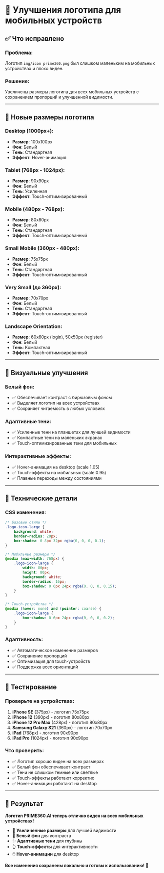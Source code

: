 # 🎯 Улучшения логотипа для мобильных устройств

## ✅ Что исправлено

### **Проблема:**
Логотип `img/icon prime360.png` был слишком маленьким на мобильных устройствах и плохо виден.

### **Решение:**
Увеличены размеры логотипа для всех мобильных устройств с сохранением пропорций и улучшенной видимости.

---

## 📱 Новые размеры логотипа

### **Desktop (1000px+):**
- **Размер**: 100x100px
- **Фон**: Белый
- **Тень**: Стандартная
- **Эффект**: Hover-анимация

### **Tablet (768px - 1024px):**
- **Размер**: 90x90px
- **Фон**: Белый
- **Тень**: Усиленная
- **Эффект**: Touch-оптимизированный

### **Mobile (480px - 768px):**
- **Размер**: 80x80px
- **Фон**: Белый
- **Тень**: Стандартная
- **Эффект**: Touch-оптимизированный

### **Small Mobile (360px - 480px):**
- **Размер**: 75x75px
- **Фон**: Белый
- **Тень**: Стандартная
- **Эффект**: Touch-оптимизированный

### **Very Small (до 360px):**
- **Размер**: 70x70px
- **Фон**: Белый
- **Тень**: Стандартная
- **Эффект**: Touch-оптимизированный

### **Landscape Orientation:**
- **Размер**: 60x60px (login), 50x50px (register)
- **Фон**: Белый
- **Тень**: Компактная
- **Эффект**: Touch-оптимизированный

---

## 🎨 Визуальные улучшения

### **Белый фон:**
- ✅ Обеспечивает контраст с бирюзовым фоном
- ✅ Выделяет логотип на всех устройствах
- ✅ Сохраняет читаемость в любых условиях

### **Адаптивные тени:**
- ✅ Усиленные тени на планшетах для лучшей видимости
- ✅ Компактные тени на маленьких экранах
- ✅ Touch-оптимизированные тени для мобильных

### **Интерактивные эффекты:**
- ✅ Hover-анимация на desktop (scale 1.05)
- ✅ Touch-эффекты на мобильных (scale 0.95)
- ✅ Плавные переходы между состояниями

---

## 🔧 Технические детали

### **CSS изменения:**
```css
/* Базовые стили */
.logo-icon-large {
    background: white;
    border-radius: 20px;
    box-shadow: 0 8px 32px rgba(0, 0, 0, 0.1);
}

/* Мобильные размеры */
@media (max-width: 768px) {
    .logo-icon-large {
        width: 80px;
        height: 80px;
        background: white;
        border-radius: 16px;
        box-shadow: 0 6px 24px rgba(0, 0, 0, 0.15);
    }
}

/* Touch-устройства */
@media (hover: none) and (pointer: coarse) {
    .logo-icon-large {
        box-shadow: 0 6px 24px rgba(0, 0, 0, 0.2);
    }
}
```

### **Адаптивность:**
- ✅ Автоматическое изменение размеров
- ✅ Сохранение пропорций
- ✅ Оптимизация для touch-устройств
- ✅ Поддержка всех ориентаций

---

## 🧪 Тестирование

### **Проверьте на устройствах:**
1. **iPhone SE** (375px) - логотип 75x75px
2. **iPhone 12** (390px) - логотип 80x80px
3. **iPhone 12 Pro Max** (428px) - логотип 80x80px
4. **Samsung Galaxy S21** (360px) - логотип 70x70px
5. **iPad** (768px) - логотип 90x90px
6. **iPad Pro** (1024px) - логотип 90x90px

### **Что проверить:**
- ✅ Логотип хорошо виден на всех размерах
- ✅ Белый фон обеспечивает контраст
- ✅ Тени не слишком темные или светлые
- ✅ Touch-эффекты работают корректно
- ✅ Hover-анимации работают на desktop

---

## 🎉 Результат

**Логотип PRIME360.AI теперь отлично виден на всех мобильных устройствах!**

- 📱 **Увеличенные размеры** для лучшей видимости
- 🎨 **Белый фон** для контраста
- ✨ **Адаптивные тени** для глубины
- 👆 **Touch-эффекты** для интерактивности
- 🖱️ **Hover-анимации** для desktop

**Все изменения сохранены локально и готовы к использованию!** 🚀
